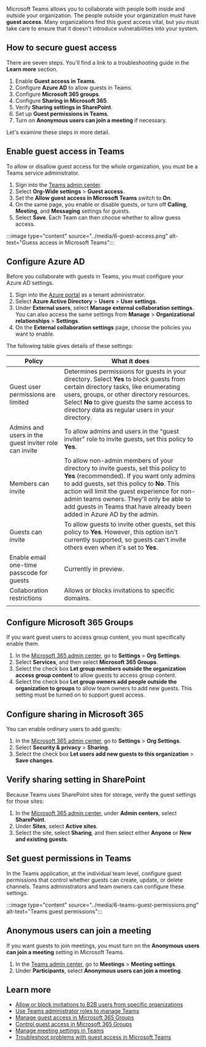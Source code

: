 Microsoft Teams allows you to collaborate with people both inside and outside your organization. The people outside your organization must have **guest access**. Many organizations find this guest access vital, but you must take care to ensure that it doesn't introduce vulnerabilities into your system.

## How to secure guest access

There are seven steps. You'll find a link to a troubleshooting guide in the **Learn more** section.

1. Enable **Guest access in Teams**.
1. Configure **Azure AD** to allow guests in Teams.
1. Configure **Microsoft 365 groups**.
1. Configure **Sharing in Microsoft 365**.
1. Verify **Sharing settings in SharePoint**.
1. Set up **Guest permissions in Teams**.
1. Turn on **Anonymous users can join a meeting** if necessary.

Let's examine these steps in more detail.

## Enable guest access in Teams

To allow or disallow guest access for the whole organization, you must be a Teams service administrator.

1. Sign into the [Teams admin center](https://admin.teams.microsoft.com/).
1. Select **Org-Wide settings** > **Guest access**.
1. Set the **Allow guest access in Microsoft Teams** switch to **On**.
1. On the same page, you enable or disable guests, or turn off **Calling**, **Meeting**, and **Messaging** settings for guests.
1. Select **Save**. Each Team can then choose whether to allow guess access.

:::image type="content" source="../media/6-guest-access.png" alt-text="Guess access in Microsoft Teams":::

## Configure Azure AD

Before you collaborate with guests in Teams, you must configure your Azure AD settings.

1. Sign into the [Azure portal](https://portal.azure.com) as a tenant administrator.
1. Select **Azure Active Directory** > **Users** > **User settings**.
1. Under **External users**, select **Manage external collaboration settings**. You can also access the same settings from **Manage** > **Organizational relationships** > **Settings**.
1. On the **External collaboration settings** page, choose the policies you want to enable.

The following table gives details of these settings:

|Policy  |What it does  |
|---------|---------|
|Guest user permissions are limited    | Determines permissions for guests in your directory. Select **Yes** to block guests from certain directory tasks, like enumerating users, groups, or other directory resources. Select **No** to give guests the same access to directory data as regular users in your directory.      |
|Admins and users in the guest inviter role can invite    |  To allow admins and users in the "guest inviter" role to invite guests, set this policy to **Yes**.       |
|Members can invite    |   To allow non-admin members of your directory to invite guests, set this policy to **Yes** (recommended). If you want only admins to add guests, set this policy to **No**. This action will limit the guest experience for non-admin teams owners. They'll only be able to add guests in Teams that have already been added in Azure AD by the admin.      |
|Guests can invite     |    To allow guests to invite other guests, set this policy to **Yes**.  However, this option isn't currently supported, so guests can't invite others even when it's set to **Yes**.   |
|Enable email one-time passcode for guests    |  Currently in preview.       |
|Collaboration restrictions     |    Allows or blocks invitations to specific domains.  |
| | |

## Configure Microsoft 365 Groups

If you want guest users to access group content, you must specifically enable them.

1. In the [Microsoft 365 admin center](https://admin.microsoft.com/), go to **Settings** > **Org Settings**.
1. Select **Services**, and then select **Microsoft 365 Groups**.
1. Select the check box **Let group members outside the organization access group content** to allow guests to access group content.
1. Select the check box **Let group owners add people outside the organization to groups** to allow team owners to add new guests. This setting must be turned on to support guest access.

## Configure sharing in Microsoft 365

You can enable ordinary users to add guests:

1. In the [Microsoft 365 admin center](https://admin.microsoft.com/), go to **Settings** > **Org Settings**.
1. Select **Security & privacy** > **Sharing**.
1. Select the check box **Let users add new guests to this organization** > **Save changes**.

## Verify sharing setting in SharePoint

Because Teams uses SharePoint sites for storage, verify the guest settings for those sites:

1. In the [Microsoft 365 admin center](https://admin.microsoft.com/), under **Admin centers**, select **SharePoint**.
1. Under **Sites**, select **Active sites**.
1. Select the site, select **Sharing**, and then select either **Anyone** or **New and existing guests**.

## Set guest permissions in Teams

In the Teams application, at the individual team level, configure guest permissions that control whether guests can create, update, or delete channels. Teams administrators and team owners can configure these settings.

:::image type="content" source="../media/6-teams-guest-permissions.png" alt-text="Teams guest permissions":::

## Anonymous users can join a meeting

If you want guests to join meetings, you must turn on the **Anonymous users can join a meeting** setting in Microsoft Teams.

1. In the [Teams admin center](https://admin.teams.microsoft.com/), go to **Meetings** > **Meeting settings**.
1. Under **Participants**, select **Anonymous users can join a meeting**.

## Learn more

- [Allow or block invitations to B2B users from specific organizations](https://docs.microsoft.com/azure/active-directory/external-identities/allow-deny-list)
- [Use Teams administrator roles to manage Teams](https://docs.microsoft.com/microsoftteams/using-admin-roles)
- [Manage guest access in Microsoft 365 Groups](https://docs.microsoft.com/microsoft-365/admin/create-groups/manage-guest-access-in-groups)
- [Control guest access in Microsoft 365 Groups](https://docs.microsoft.com/microsoftteams/teams-dependencies)
- [Manage meeting settings in Teams](https://docs.microsoft.com/microsoftteams/meeting-settings-in-teams)
- [Troubleshoot problems with guest access in Microsoft Teams](https://docs.microsoft.com/microsoftteams/troubleshoot-guest-access)
